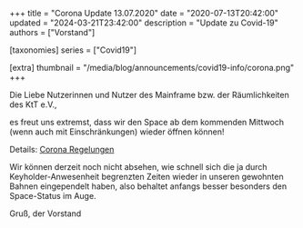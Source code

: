 +++
title = "Corona Update 13.07.2020"
date = "2020-07-13T20:42:00"
updated = "2024-03-21T23:42:00"
description = "Update zu Covid-19"
authors = ["Vorstand"]

[taxonomies]
series = ["Covid19"]

[extra]
thumbnail = "/media/blog/announcements/covid19-info/corona.png"
+++

Die Liebe Nutzerinnen und Nutzer des Mainframe bzw. der Räumlichkeiten des KtT e.V.,

es freut uns extremst, dass wir den Space ab dem kommenden Mittwoch (wenn auch mit Einschränkungen) wieder öffnen
können!

Details: [Corona Regelungen](https://dump.ktt-ol.de/Corona-Lockerung.html)

Wir können derzeit noch nicht absehen, wie schnell sich die ja durch Keyholder-Anwesenheit begrenzten Zeiten wieder in
unseren gewohnten Bahnen eingependelt haben, also behaltet anfangs besser besonders den Space-Status im Auge.

Gruß,
der Vorstand
